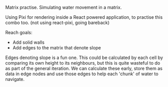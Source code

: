 
Matrix practise. Simulating water movement in a matrix.

Using Pixi for rendering inside a React powered application, to practise this combo too. (not using react-pixi, going bareback)

Reach goals:
* Add solid walls
* Add edges to the matrix that denote slope

Edges denoting slope is a fun one. This could be calculated by each cell by comparing its own height to its neighbours, but this is quite wasteful to do as part of the general iteration. We can calculate these early, store them as data in edge nodes and use those edges to help each 'chunk' of water to navigate.
